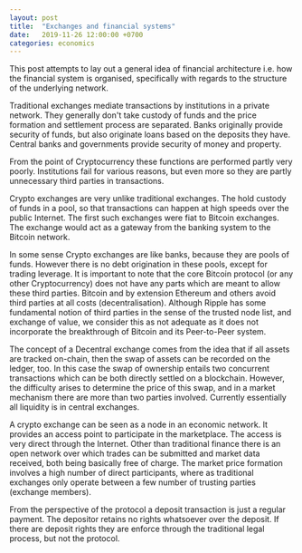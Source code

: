 ```yaml
---
layout: post
title:  "Exchanges and financial systems"
date:   2019-11-26 12:00:00 +0700
categories: economics
---
```


This post attempts to lay out a general idea of financial architecture i.e. how the financial system is organised, 
specifically with regards to the structure of the underlying network.

Traditional exchanges mediate transactions by institutions in a private network. They generally don't take custody of funds and the price formation and settlement process are separated. Banks originally provide security of funds, 
but also originate loans based on the deposits they have. Central banks and governments provide security of money
and property. 

From the point of Cryptocurrency these functions are performed partly very poorly. Institutions fail for various reasons, but even more so they are partly unnecessary third parties in transactions.

Crypto exchanges are very unlike traditional exchanges. The hold custody of funds in a pool, so that transactions can happen at high speeds over the public Internet. The first such exchanges were fiat to Bitcoin exchanges. The exchange would act as a gateway from the banking system to the Bitcoin network.

In some sense Crypto exchanges are like banks, because they are pools of funds. However there is no debt origination in these pools, except for trading leverage. It is important to note that the core Bitcoin protocol (or any other Cryptocurrency) does not have any parts which are meant to allow these third parties. Bitcoin and by extension Ethereum and others avoid third parties at all costs (decentralisation). Although Ripple has some fundamental notion of third parties in the sense of the trusted node list, and exchange of value, we consider this as not adequate as it does not incorporate the breakthrough of Bitcoin 
and its Peer-to-Peer system.

The concept of a Decentral exchange comes from the idea that if all assets are tracked on-chain, then the swap of assets can be recorded on the ledger, too. In this case the swap of ownership entails two concurrent transactions which can be both directly settled on a blockchain. However, the difficulty arises to determine the price of this swap, and in a market mechanism there are more than two parties involved. Currently essentially all liquidity is in central exchanges.

A crypto exchange can be seen as a node in an economic network. It provides an access point to participate in the marketplace. The access is very direct through the Internet. Other than traditional finance there is an open network over which trades can be submitted and market data received, both being basically free of charge. The market price formation involves a high number of direct participants, where as traditional exchanges only operate between
a few number of trusting parties (exchange members).

From the perspective of the protocol a deposit transaction is just a regular payment. The depositor retains no rights whatsoever over the deposit. If there are deposit rights they are enforce through the traditional legal process, but not the protocol.



